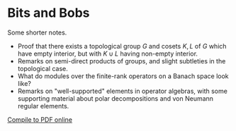 # Bits and Bobs

Some shorter notes.

- Proof that there exists a topological group $G$ and cosets $K,L$ of $G$ which have empty interior, but with $K\cup L$ having non-empty interior.
- Remarks on semi-direct products of groups, and slight subtleties in the topological case.
- What do modules over the finite-rank operators on a Banach space look like?
- Remarks on "well-supported" elements in operator algebras, with some supporting material about polar decompositions and von Neumann regular elements.

[Compile to PDF online](https://texlive2020.latexonline.cc/compile?git=https%3A%2F%2Fgithub.com%2FMatthewDaws%2FMathematics&target=Bits-n-Bobs%2Fnotes.tex&command=pdflatex)
